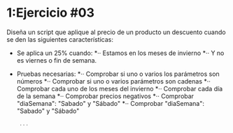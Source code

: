 # 1:Ejercicio #03

Diseña un script que aplique al precio de un producto un descuento cuando se den las siguientes características:
* Se aplica un 25% cuando:
*·· Estamos en los meses de invierno
*·· Y no es viernes o fin de semana.

* Pruebas necesarias:
*·· Comprobar si uno o varios los parámetros son números
*·· Comprobar si uno o varios parámetros son cadenas
*·· Comprobar cada uno de los meses del invierno
*·· Comprobar cada día de la semana
*·· Comprobar precios negativos
*·· Comprobar "diaSemana": "Sabado" y "Sábado"
*·· Comprobar "diaSemana": "Sabado" y "Sábado"

```javascript
	...
```





